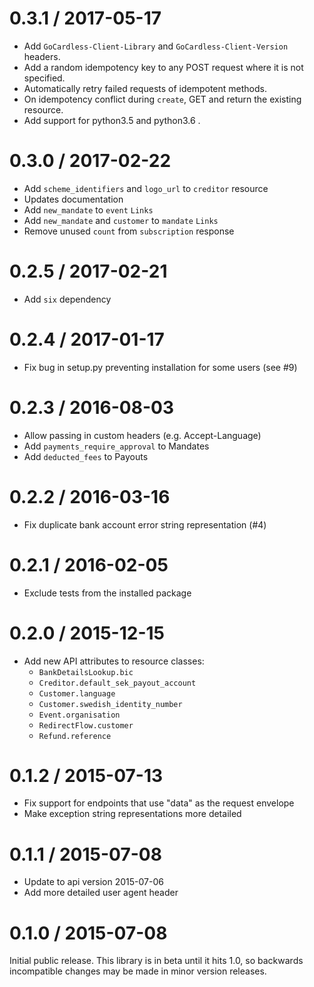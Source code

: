 # 0.3.1 / 2017-05-17

* Add `GoCardless-Client-Library` and `GoCardless-Client-Version` headers.
* Add a random idempotency key to any POST request where it is not specified.
* Automatically retry failed requests of idempotent methods.
* On idempotency conflict during `create`, GET and return the existing resource.
* Add support for python3.5 and python3.6 .

# 0.3.0 / 2017-02-22

* Add `scheme_identifiers` and `logo_url` to `creditor` resource
* Updates documentation
* Add `new_mandate` to `event` `Links`
* Add `new_mandate` and `customer` to `mandate` `Links`
* Remove unused `count` from `subscription` response

# 0.2.5 / 2017-02-21

* Add `six` dependency

# 0.2.4 / 2017-01-17

* Fix bug in setup.py preventing installation for some users (see #9)

# 0.2.3 / 2016-08-03

* Allow passing in custom headers (e.g. Accept-Language)
* Add `payments_require_approval` to Mandates
* Add `deducted_fees` to Payouts

# 0.2.2 / 2016-03-16

* Fix duplicate bank account error string representation (#4)

# 0.2.1 / 2016-02-05

* Exclude tests from the installed package

# 0.2.0 / 2015-12-15

* Add new API attributes to resource classes:
  * `BankDetailsLookup.bic`
  * `Creditor.default_sek_payout_account`
  * `Customer.language`
  * `Customer.swedish_identity_number`
  * `Event.organisation`
  * `RedirectFlow.customer`
  * `Refund.reference`

# 0.1.2 / 2015-07-13

* Fix support for endpoints that use "data" as the request envelope
* Make exception string representations more detailed


# 0.1.1 / 2015-07-08

* Update to api version 2015-07-06
* Add more detailed user agent header


# 0.1.0 / 2015-07-08

Initial public release. This library is in beta until it hits 1.0, so backwards
incompatible changes may be made in minor version releases.
